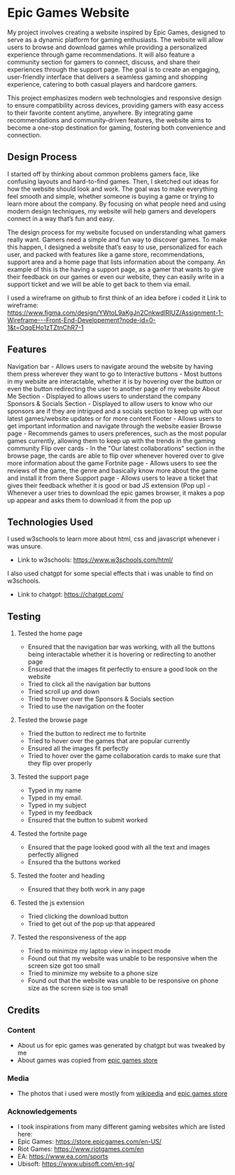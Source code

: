 # Epic Games Website
My project involves creating a website inspired by Epic Games, designed to serve as a dynamic platform for gaming enthusiasts. The website will allow users to browse and download games while providing a 
personalized experience through game recommendations. It will also feature a community section for gamers to connect, discuss, and share their experiences through the support page. The goal is to create an engaging,
user-friendly interface that delivers a seamless gaming and shopping experience, catering to both casual players and hardcore gamers.

This project emphasizes modern web technologies and responsive design to ensure compatibility across devices, providing gamers with easy access to their favorite content anytime, anywhere. 
By integrating game recommendations and community-driven features, the website aims to become a one-stop destination for gaming, fostering both convenience and connection.

## Design Process

I started off by thinking about common problems gamers face, like confusing layouts and hard-to-find games. Then, I sketched out ideas for how the website should look and work. The goal was to make everything feel smooth and simple, whether someone is buying a game or trying to learn more about the company. By focusing on what people need and using modern design techniques, my website will help gamers and developers connect in a way that’s fun and easy.

The design process for my website focused on understanding what gamers really want. Gamers need a simple and fun way to discover games. To make this happen, I designed a website that’s easy to use, personalized for each user, and packed with features like a game store, recommendations, support area and a home page that lists information about the company. An example of this is the having a support page, as a gamer that wants to give their feedback on our games or even our website, they can easily write in a support ticket and we will be able to get back to them via email.

I used a wireframe on github to first think of an idea before i coded it
Link to wireframe: https://www.figma.com/design/YWtoL9aKgJn2CnkwdlRIUZ/Assignment-1-Wireframe---Front-End-Developement?node-id=0-1&t=OqqEHo1zTZtnChR7-1

## Features
Navigation bar - Allows users to navigate around the website by having them press wherever they want to go to
Interactive buttons - Most buttons in my website are interactable, whether it is by hovering over the button or even the button redirecting the user to another page of my website
About Me Section - Displayed to allows users to understand the company
Sponsors & Socials Section - Displayed to allow users to know who our sponsors are if they are intrigued and a socials section to keep up with our latest games/website updates or for more content
Footer - Allows users to get important information and navigate through the website easier
Browse page - Recommends games to users preferences, such as the most popular games currently, allowing them to keep up with the trends in the gaming community
Flip over cards - In the "Our latest collaborations" section in the browse page, the cards are able to flip over whenever hovered over to give more information about the game
Fortnite page - Allows users to see the reviews of the game, the genre and basically know more about the game and install it from there
Support page - Allows users to leave a ticket that gives their feedback whether it is good or bad
JS extension (Pop up) - Whenever a user tries to download the epic games browser, it makes a pop up appear and asks them to download it from the pop up

## Technologies Used
I used w3schools to learn more about html, css and javascript whenever i was unsure.
- Link to w3schools: https://www.w3schools.com/html/

I also used chatgpt for some special effects that i was unable to find on w3schools.
- Link to chatgpt: https://chatgpt.com/

## Testing
1. Tested the home page
   - Ensured that the navigation bar was working, with all the buttons being interactable whether it is hovering or redirecting to another page
   - Ensured that the images fit perfectly to ensure a good look on the website
   - Tried to click all the navigation bar buttons
   - Tried scroll up and down
   - Tried to hover over the Sponsors & Socials section
   - Tried to use the navigation on the footer
   
2. Tested the browse page
   - Tried the button to redirect me to fortnite
   - Tried to hover over the games that are popular currently
   - Ensured all the images fit perfectly
   - Tried to hover over the game collaboration cards to make sure that they flip over properly

3. Tested the support page
   - Typed in my name
   - Typed in my email.
   - Typed in my subject
   - Typed in my feedback
   - Ensured that the button to submit worked

4. Tested the fortnite page
   - Ensured that the page looked good with all the text and images perfectly alligned
   - Ensured tha the buttons worked

5. Tested the footer and heading
   - Ensured that they both work in any page

6. Tested the js extension
   - Tried clicking the download button
   - Tried to get out of the pop up that appeared

7. Tested the responsiveness of the app
   - Tried to minimize my laptop view in inspect mode
   - Found out that my website was unable to be responsive when the screen size got too small
   - Tried to minimize my website to a phone size
   - Found out that the website was unable to be responsive on phone size as the screen size is too small

## Credits
### Content
- About us for epic games was generated by chatgpt but was tweaked by me
- About games was copied from [epic games store](https://store.epicgames.com/en-US/)
### Media
- The photos that i used were mostly from [wikipedia](https://www.wikipedia.org/) and [epic games store](https://store.epicgames.com/en-US/)
### Acknowledgements
- I took inspirations from many different gaming websites which are listed here:
- Epic Games: https://store.epicgames.com/en-US/
- Riot Games: https://www.riotgames.com/en
- EA: https://www.ea.com/sports
- Ubisoft: https://www.ubisoft.com/en-sg/
